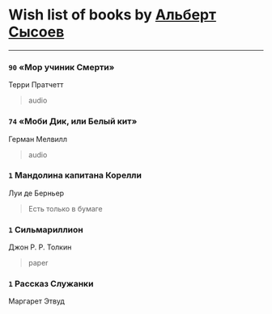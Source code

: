 # Wish list of books by [Альберт Сысоев](http://vk.com/id47446642)
---

### `90` «Мор учиник Смерти»
Терри Пратчетт
> audio

### `74` «Моби Дик, или Белый кит»
Герман Мелвилл
> audio

### `1` Мандолина капитана Корелли
Луи де Берньер
> Есть только в бумаге

### `1` Сильмариллион
Джон Р. Р. Толкин
> paper

### `1` Рассказ Служанки
Маргарет Этвуд

